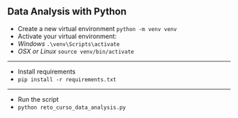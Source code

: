 ## Data Analysis with Python

* Create a new virtual environment `python -m venv venv`
* Activate your virtual environment:
* *Windows* `.\venv\Scripts\activate`
* *OSX or Linux* `source venv/bin/activate`
---
* Install requirements
* `pip install -r requirements.txt`
---
* Run the script
* `python reto_curso_data_analysis.py`

